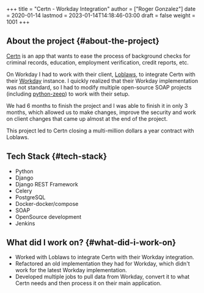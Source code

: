 +++
title = "Certn - Workday Integration"
author = ["Roger Gonzalez"]
date = 2020-01-14
lastmod = 2023-01-14T14:18:46-03:00
draft = false
weight = 1001
+++

## About the project {#about-the-project}

[Certn](https://certn.co/) is an app that wants to ease the process of background checks for criminal records, education,
employment verification, credit reports, etc.

On Workday I had to work with their client, [Loblaws](https://www.loblaws.ca/), to integrate Certn with their [Workday](https://www.workday.com/) instance. I
quickly realized that their Workday implementation was not standard, so I had to modify multiple
open-source SOAP projects (including [python-zeep](https://github.com/mvantellingen/python-zeep)) to work with their setup.

We had 6 months to finish the project and I was able to finish it in only 3 months, which allowed us to
make changes, improve the security and work on client changes that came up almost at the end of the
project.

This project led to Certn closing a multi-million dollars a year contract with Loblaws.


## Tech Stack {#tech-stack}

-   Python
-   Django
-   Django REST Framework
-   Celery
-   PostgreSQL
-   Docker-docker/compose
-   SOAP
-   OpenSource development
-   Jenkins


## What did I work on? {#what-did-i-work-on}

-   Worked with Loblaws to integrate Certn with their Workday integration.
-   Refactored an old implementation they had for Workday, which didn't work for the latest Workday
    implementation.
-   Developed multiple jobs to pull data from Workday, convert it to what Certn needs and then process it
    on their main application.

